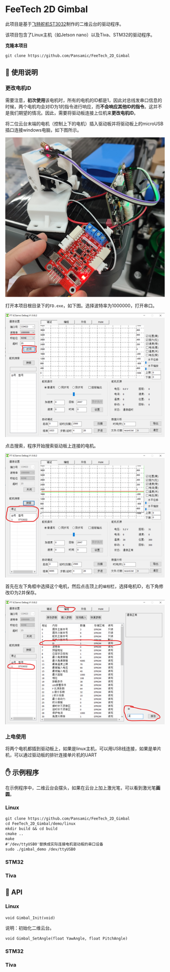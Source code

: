 # FeeTech 2D Gimbal

此项目是基于[飞特舵机ST3032](https://item.taobao.com/item.htm?id=625751317567)制作的二维云台的驱动程序。

该项目包含了Linux主机（如Jetson nano）以及Tiva、STM32的驱动程序。

**克隆本项目**

```
git clone https://github.com/Pansamic/FeeTech_2D_Gimbal
```

## :book: 使用说明

### 更改电机ID

需要注意，**初次使用**该电机时，所有的电机的ID都是1，因此对总线发串口信息的时候，两个电机均会对ID为1的指令进行响应，而**不会响应其他ID的指令**。这并不是我们期望的情况。因此，需要将驱动板连接上位机来**更改电机ID**。

将二位云台末端的电机（控制上下的电机）插入驱动板并将驱动板上的microUSB插口连接windows电脑，如下图所示。

![connection](./figure/00.jpg)

打开本项目根目录下的`FD.exe`，如下图。选择波特率为1000000，打开串口。

![debug_screenshot_1](./figure/01.png)

点击搜索，程序开始搜索驱动板上连接的电机。

![debug_screenshot_2](./figure/02.png)

首先在左下角框中选择这个电机，然后点击顶上的`编程`栏，选择电机ID，右下角修改ID为2并保存。

![debug_screenshot_3](./figure/03.png)


### 上电使用

将两个电机都插到驱动板上，如果是linux主机，可以用USB线连接，如果是单片机，可以通过驱动板的排针连接单片机的UART

## :hand: 示例程序

在示例程序中，二维云台会摆头，如果在云台上加上激光笔，可以看到激光笔**画圆**。

### Linux

```shell
git clone https://github.com/Pansamic/FeeTech_2D_Gimbal
cd FeeTech_2D_Gimbal/demo/linux
mkdir build && cd build
cmake ..
make
#'/dev/ttyUSB0'替换成实际连接电机驱动板的串口设备
sudo ./gimbal_demo /dev/ttyUSB0 
```

### STM32

### Tiva

## :rocket: API

### Linux

`void Gimbal_Init(void)`

说明：初始化二维云台。

`void Gimbal_SetAngle(float YawAngle, float PitchAngle)`

### STM32

### Tiva